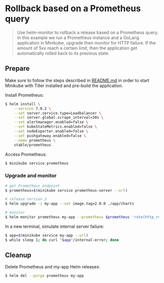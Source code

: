 Rollback based on a Prometheus query
====================================

> Use helm-monitor to rollback a release based on a Prometheus query. In this
example we run a Prometheus instance and a GoLang application in Minikube,
upgrade then monitor for HTTP failure. If the amount of 5xx reach a certain
limit, then the application get automatically rolled back to its previous state.

## Prepare

Make sure to follow the steps described in [README.md](README.md) in order to
start Minikube with Tiller installed and pre-build the application.

Install Prometheus:

```bash
$ helm install \
    --version 7.0.2 \
    --set server.service.type=Loadbalancer \
    --set server.global.scrape_interval=30s \
    --set alertmanager.enabled=false \
    --set kubeStateMetrics.enabled=false \
    --set nodeExporter.enabled=false \
    --set pushgateway.enabled=false \
    --name prometheus \
    stable/prometheus
```

Access Prometheus:

```bash
$ minikube service prometheus
```

### Upgrade and monitor

```bash
# get Prometheus endpoint
$ prometheus=$(minikube service prometheus-server --url)

# release version 2
$ helm upgrade -i my-app --set image.tag=2.0.0 ./app/charts

# monitor
$ helm monitor prometheus my-app --prometheus $prometheus 'rate(http_requests_total{code=~"^5.*$",version="2.0.0"}[5m]) > 0'
```

In a new terminal, simulate internal server failure:

```bash
$ app=$(minikube service my-app --url)
$ while sleep 1; do curl "$app"/internal-error; done
```

## Cleanup

Delete Prometheus and my-app Helm releases:

```bash
$ helm del --purge prometheus my-app
```
